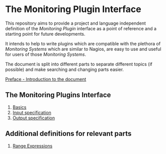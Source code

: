 # The Monitoring Plugin Interface

This repository aims to provide a project and language independent definition
of the _Monitoring Plugin_ interface as a point of reference and a starting point
for future developments.

It intends to help to write plugins which are compatible with the plethora
of _Monitoring Systems_ which are similar to Nagios, are easy to use and useful
for users of those _Monitoring Systems_.

The document is split into different parts to separate different topics
(if possible) and make searching and changing parts easier.

[Preface - Introduction to the document](preface.md)

## The Monitoring Plugins Interface
 1. [Basics](monitoring_plugins_interface/01.Basics.md)
 1. [Input specification](monitoring_plugins_interface/02.Input.md)
 1. [Output specification](monitoring_plugins_interface/03.Output.md)

## Additional definitions for relevant parts
 1. [Range Expressions](definitions/01.range_expressions.md)
